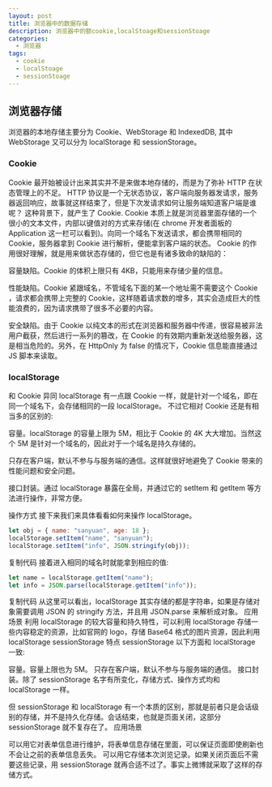 ```yaml
---
layout: post
title: 浏览器中的数据存储
description: 浏览器中的额cookie,localStoage和sessionStoage
categories:
  - 浏览器
tags:
  - cookie
  - localStoage
  - sessionStoage
---
```


## 浏览器存储

浏览器的本地存储主要分为 Cookie、WebStorage 和 IndexedDB, 其中 WebStorage 又可以分为 localStorage 和 sessionStorage。

### Cookie

Cookie 最开始被设计出来其实并不是来做本地存储的，而是为了弥补 HTTP 在状态管理上的不足。
HTTP 协议是一个无状态协议，客户端向服务器发请求，服务器返回响应，故事就这样结束了，但是下次发请求如何让服务端知道客户端是谁呢？
这种背景下，就产生了 Cookie.
Cookie 本质上就是浏览器里面存储的一个很小的文本文件，内部以键值对的方式来存储(在 chrome 开发者面板的 Application 这一栏可以看到)。向同一个域名下发送请求，都会携带相同的 Cookie，服务器拿到 Cookie 进行解析，便能拿到客户端的状态。
Cookie 的作用很好理解，就是用来做状态存储的，但它也是有诸多致命的缺陷的：

容量缺陷。Cookie 的体积上限只有 4KB，只能用来存储少量的信息。

性能缺陷。Cookie 紧跟域名，不管域名下面的某一个地址需不需要这个 Cookie ，请求都会携带上完整的 Cookie，这样随着请求数的增多，其实会造成巨大的性能浪费的，因为请求携带了很多不必要的内容。

安全缺陷。由于 Cookie 以纯文本的形式在浏览器和服务器中传递，很容易被非法用户截获，然后进行一系列的篡改，在 Cookie 的有效期内重新发送给服务器，这是相当危险的。另外，在 HttpOnly 为 false 的情况下，Cookie 信息能直接通过 JS 脚本来读取。

### localStorage

和 Cookie 异同
localStorage 有一点跟 Cookie 一样，就是针对一个域名，即在同一个域名下，会存储相同的一段 localStorage。
不过它相对 Cookie 还是有相当多的区别的:

容量。localStorage 的容量上限为 5M，相比于 Cookie 的 4K 大大增加。当然这个 5M 是针对一个域名的，因此对于一个域名是持久存储的。

只存在客户端，默认不参与与服务端的通信。这样就很好地避免了 Cookie 带来的性能问题和安全问题。

接口封装。通过 localStorage 暴露在全局，并通过它的 setItem 和 getItem 等方法进行操作，非常方便。

操作方式
接下来我们来具体看看如何来操作 localStorage。

```js
let obj = { name: "sanyuan", age: 18 };
localStorage.setItem("name", "sanyuan");
localStorage.setItem("info", JSON.stringify(obj));
```

复制代码
接着进入相同的域名时就能拿到相应的值:

```js
let name = localStorage.getItem("name");
let info = JSON.parse(localStorage.getItem("info"));
```

复制代码
从这里可以看出，localStorage 其实存储的都是字符串，如果是存储对象需要调用 JSON 的 stringify 方法，并且用 JSON.parse 来解析成对象。
应用场景
利用 localStorage 的较大容量和持久特性，可以利用 localStorage 存储一些内容稳定的资源，比如官网的 logo，存储 Base64 格式的图片资源，因此利用 localStorage
sessionStorage
特点
sessionStorage 以下方面和 localStorage 一致:

容量。容量上限也为 5M。
只存在客户端，默认不参与与服务端的通信。
接口封装。除了 sessionStorage 名字有所变化，存储方式、操作方式均和 localStorage 一样。

但 sessionStorage 和 localStorage 有一个本质的区别，那就是前者只是会话级别的存储，并不是持久化存储。会话结束，也就是页面关闭，这部分 sessionStorage 就不复存在了。
应用场景

可以用它对表单信息进行维护，将表单信息存储在里面，可以保证页面即使刷新也不会让之前的表单信息丢失。
可以用它存储本次浏览记录。如果关闭页面后不需要这些记录，用 sessionStorage 就再合适不过了。事实上微博就采取了这样的存储方式。
